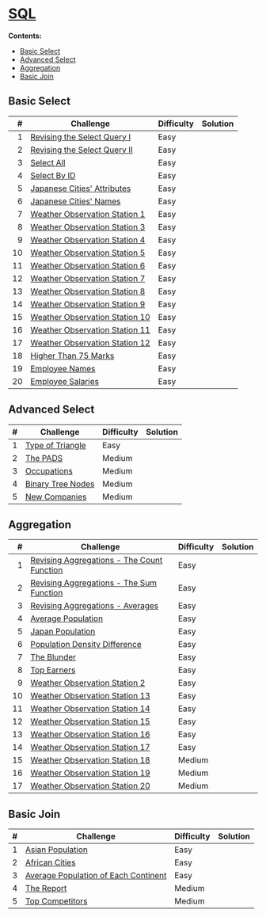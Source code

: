 # <u>SQL</u>

**Contents:**

- [Basic Select](#Basic-Select)
- [Advanced Select](#Advanced-Select)
- [Aggregation](#Aggregation)
- [Basic Join](#Basic-Join)



## Basic Select

|    # | Challenge                                                    | Difficulty | Solution |
| ---: | ------------------------------------------------------------ | ---------- | -------- |
|    1 | [Revising the Select Query I](https://www.hackerrank.com/challenges/revising-the-select-query/problem) | Easy       |          |
|    2 | [Revising the Select Query II](https://www.hackerrank.com/challenges/revising-the-select-query-2/problem) | Easy       |          |
|    3 | [Select All](https://www.hackerrank.com/challenges/select-all-sql/problem) | Easy       |          |
|    4 | [Select By ID](https://www.hackerrank.com/challenges/select-by-id/problem) | Easy       |          |
|    5 | [Japanese Cities' Attributes](https://www.hackerrank.com/challenges/japanese-cities-attributes/problem) | Easy       |          |
|    6 | [Japanese Cities' Names](https://www.hackerrank.com/challenges/japanese-cities-name/problem) | Easy       |          |
|    7 | [Weather Observation Station 1](https://www.hackerrank.com/challenges/weather-observation-station-1/problem) | Easy       |          |
|    8 | [Weather Observation Station 3](https://www.hackerrank.com/challenges/weather-observation-station-1/problem) | Easy       |          |
|    9 | [Weather Observation Station 4](https://www.hackerrank.com/challenges/weather-observation-station-4/problem) | Easy       |          |
|   10 | [Weather Observation Station 5](https://www.hackerrank.com/challenges/weather-observation-station-5/problem) | Easy       |          |
|   11 | [Weather Observation Station 6](https://www.hackerrank.com/challenges/weather-observation-station-6/problem) | Easy       |          |
|   12 | [Weather Observation Station 7](https://www.hackerrank.com/challenges/weather-observation-station-7/problem) | Easy       |          |
|   13 | [Weather Observation Station 8](https://www.hackerrank.com/challenges/weather-observation-station-8/problem) | Easy       |          |
|   14 | [Weather Observation Station 9](https://www.hackerrank.com/challenges/weather-observation-station-9/problem) | Easy       |          |
|   15 | [Weather Observation Station 10](https://www.hackerrank.com/challenges/weather-observation-station-10/problem) | Easy       |          |
|   16 | [Weather Observation Station 11](https://www.hackerrank.com/challenges/weather-observation-station-11/problem) | Easy       |          |
|   17 | [Weather Observation Station 12](https://www.hackerrank.com/challenges/weather-observation-station-12/problem) | Easy       |          |
|   18 | [Higher Than 75 Marks](https://www.hackerrank.com/challenges/more-than-75-marks/problem) | Easy       |          |
|   19 | [Employee Names](https://www.hackerrank.com/challenges/name-of-employees/problem) | Easy       |          |
|   20 | [Employee Salaries](https://www.hackerrank.com/challenges/salary-of-employees/problem) | Easy       |          |



## Advanced Select

|    # | Challenge                                                    | Difficulty | Solution |
| ---: | ------------------------------------------------------------ | ---------- | -------- |
|    1 | [Type of Triangle](https://www.hackerrank.com/challenges/what-type-of-triangle/problem) | Easy       |          |
|    2 | [The PADS](https://www.hackerrank.com/challenges/the-pads/problem) | Medium     |          |
|    3 | [Occupations](https://www.hackerrank.com/challenges/occupations/problem) | Medium     |          |
|    4 | [Binary Tree Nodes](https://www.hackerrank.com/challenges/binary-search-tree-1/problem) | Medium     |          |
|    5 | [New Companies](https://www.hackerrank.com/challenges/the-company/problem) | Medium     |          |



## Aggregation



|    # | Challenge                                                    | Difficulty | Solution |
| ---: | ------------------------------------------------------------ | ---------- | -------- |
|    1 | [Revising Aggregations - The Count Function](https://www.hackerrank.com/challenges/revising-aggregations-the-count-function/problem) | Easy       |          |
|    2 | [Revising Aggregations - The Sum Function](https://www.hackerrank.com/challenges/revising-aggregations-sum/problem) | Easy       |          |
|    3 | [Revising Aggregations - Averages](https://www.hackerrank.com/challenges/revising-aggregations-the-average-function/problem) | Easy       |          |
|    4 | [Average Population](https://www.hackerrank.com/challenges/average-population/problem) | Easy       |          |
|    5 | [Japan Population](https://www.hackerrank.com/challenges/japan-population/problem) | Easy       |          |
|    6 | [Population Density Difference](https://www.hackerrank.com/challenges/population-density-difference/problem) | Easy       |          |
|    7 | [The Blunder](https://www.hackerrank.com/challenges/the-blunder/problem) | Easy       |          |
|    8 | [Top Earners](https://www.hackerrank.com/challenges/earnings-of-employees/problem) | Easy       |          |
|    9 | [Weather Observation Station 2](https://www.hackerrank.com/challenges/weather-observation-station-2/problem) | Easy       |          |
|   10 | [Weather Observation Station 13](https://www.hackerrank.com/challenges/weather-observation-station-13/problem) | Easy       |          |
|   11 | [Weather Observation Station 14](https://www.hackerrank.com/challenges/weather-observation-station-14/problem) | Easy       |          |
|   12 | [Weather Observation Station 15](https://www.hackerrank.com/challenges/weather-observation-station-15/problem) | Easy       |          |
|   13 | [Weather Observation Station 16](https://www.hackerrank.com/challenges/weather-observation-station-15/problem) | Easy       |          |
|   14 | [Weather Observation Station 17](https://www.hackerrank.com/challenges/weather-observation-station-17/problem) | Easy       |          |
|   15 | [Weather Observation Station 18](https://www.hackerrank.com/challenges/weather-observation-station-18/problem) | Medium     |          |
|   16 | [Weather Observation Station 19](https://www.hackerrank.com/challenges/weather-observation-station-19/problem) | Medium     |          |
|   17 | [Weather Observation Station 20](https://www.hackerrank.com/challenges/weather-observation-station-20/problem) | Medium     |          |



## Basic Join

|    # | Challenge                                                    | Difficulty | Solution |
| ---: | ------------------------------------------------------------ | ---------- | -------- |
|    1 | [Asian Population](https://www.hackerrank.com/challenges/asian-population/problem) | Easy       |          |
|    2 | [African Cities](https://www.hackerrank.com/challenges/african-cities/problem) | Easy       |          |
|    3 | [Average Population of Each Continent](https://www.hackerrank.com/challenges/average-population-of-each-continent/problem) | Easy       |          |
|    4 | [The Report](https://www.hackerrank.com/challenges/the-report/problem) | Medium     |          |
|    5 | [Top Competitors](https://www.hackerrank.com/challenges/full-score/problem) | Medium     |          |
